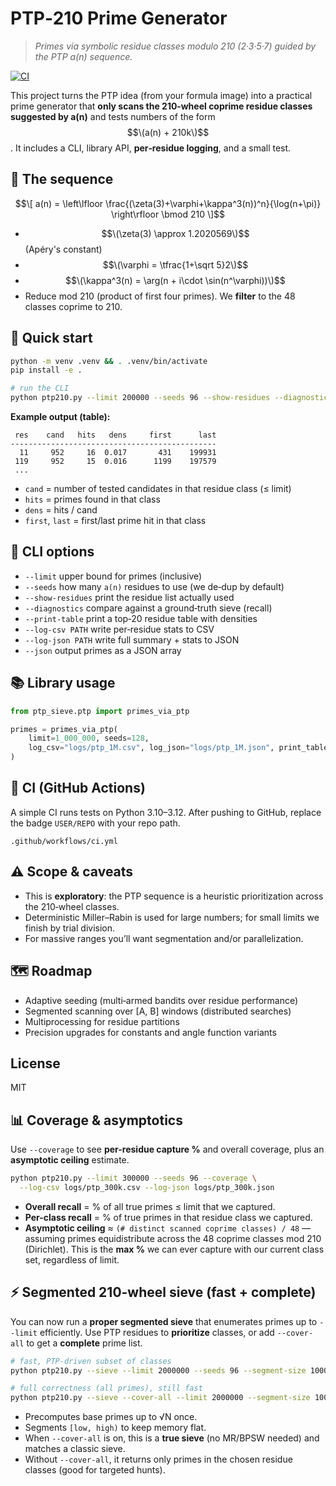 
# PTP‑210 Prime Generator

> _Primes via symbolic residue classes modulo 210 (2·3·5·7) guided by the PTP a(n) sequence._

[![CI](https://img.shields.io/github/actions/workflow/status/USER/REPO/ci.yml?branch=main)](https://github.com/USER/REPO/actions)

This project turns the PTP idea (from your formula image) into a practical prime generator that
**only scans the 210‑wheel coprime residue classes suggested by a(n)** and tests numbers of the form
$$\(a(n) + 210k\)$$. It includes a CLI, library API, **per‑residue logging**, and a small test.

## 📐 The sequence

$$\[ a(n) = \left\lfloor \frac{(\zeta(3)+\varphi+\kappa^3(n))^n}{\log(n+\pi)} \right\rfloor \bmod 210 \]$$

- $$\(\zeta(3) \approx 1.2020569\)$$ (Apéry's constant)  
- $$\(\varphi = \tfrac{1+\sqrt 5}2\)$$  
- $$\(\kappa^3(n) = \arg(n + i\cdot \sin(n^\varphi))\)$$  
- Reduce mod 210 (product of first four primes). We **filter** to the 48 classes coprime to 210.

## 🚀 Quick start

```bash
python -m venv .venv && . .venv/bin/activate
pip install -e .

# run the CLI
python ptp210.py --limit 200000 --seeds 96 --show-residues --diagnostics --print-table                  --log-csv logs/ptp_200k.csv --log-json logs/ptp_200k.json
```

**Example output (table):**
```
 res    cand   hits   dens     first      last
----------------------------------------------
  11     952     16  0.017       431    199931
 119     952     15  0.016      1199    197579
 ...
```

- `cand` = number of tested candidates in that residue class (≤ limit)  
- `hits` = primes found in that class  
- `dens` = hits / cand  
- `first`, `last` = first/last prime hit in that class

## 🔧 CLI options

- `--limit` upper bound for primes (inclusive)  
- `--seeds` how many `a(n)` residues to use (we de‑dup by default)  
- `--show-residues` print the residue list actually used  
- `--diagnostics` compare against a ground‑truth sieve (recall)  
- `--print-table` print a top‑20 residue table with densities  
- `--log-csv PATH` write per‑residue stats to CSV  
- `--log-json PATH` write full summary + stats to JSON  
- `--json` output primes as a JSON array

## 📚 Library usage

```python
from ptp_sieve.ptp import primes_via_ptp

primes = primes_via_ptp(
    limit=1_000_000, seeds=128,
    log_csv="logs/ptp_1M.csv", log_json="logs/ptp_1M.json", print_table=True
)
```

## 🧪 CI (GitHub Actions)

A simple CI runs tests on Python 3.10–3.12. After pushing to GitHub, replace the badge `USER/REPO` with your repo path.

```
.github/workflows/ci.yml
```

## ⚠️ Scope & caveats

- This is **exploratory**: the PTP sequence is a heuristic prioritization across the 210‑wheel classes.
- Deterministic Miller–Rabin is used for large numbers; for small limits we finish by trial division.
- For massive ranges you’ll want segmentation and/or parallelization.

## 🗺️ Roadmap

- Adaptive seeding (multi‑armed bandits over residue performance)  
- Segmented scanning over [A, B] windows (distributed searches)  
- Multiprocessing for residue partitions  
- Precision upgrades for constants and angle function variants

## License

MIT


## 📊 Coverage & asymptotics

Use `--coverage` to see **per-residue capture %** and overall coverage, plus an **asymptotic ceiling** estimate.

```bash
python ptp210.py --limit 300000 --seeds 96 --coverage \
  --log-csv logs/ptp_300k.csv --log-json logs/ptp_300k.json
```

- **Overall recall** = % of all true primes ≤ limit that we captured.  
- **Per-class recall** = % of true primes in that residue class we captured.  
- **Asymptotic ceiling** ≈ `(# distinct scanned coprime classes) / 48` — assuming primes equidistribute across the 48 coprime classes mod 210 (Dirichlet). This is the **max %** we can ever capture with our current class set, regardless of limit.


## ⚡ Segmented 210-wheel sieve (fast + complete)

You can now run a **proper segmented sieve** that enumerates primes up to `--limit` efficiently.
Use PTP residues to **prioritize** classes, or add `--cover-all` to get a **complete** prime list.

```bash
# fast, PTP-driven subset of classes
python ptp210.py --sieve --limit 2000000 --seeds 96 --segment-size 1000000

# full correctness (all primes), still fast
python ptp210.py --sieve --cover-all --limit 2000000 --segment-size 1000000
```

- Precomputes base primes up to √N once.
- Segments `[low, high)` to keep memory flat.
- When `--cover-all` is on, this is a **true sieve** (no MR/BPSW needed) and matches a classic sieve.
- Without `--cover-all`, it returns only primes in the chosen residue classes (good for targeted hunts).

